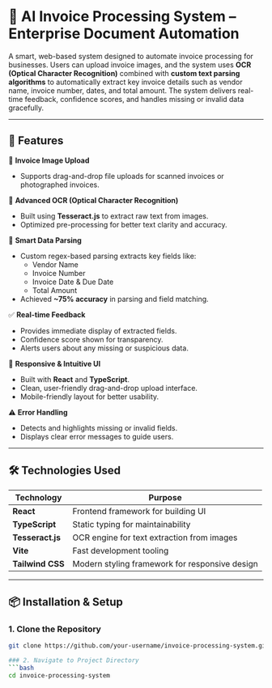 # 🌟 AI Invoice Processing System – Enterprise Document Automation

A smart, web-based system designed to automate invoice processing for businesses. Users can upload invoice images, and the system uses **OCR (Optical Character Recognition)** combined with **custom text parsing algorithms** to automatically extract key invoice details such as vendor name, invoice number, dates, and total amount. The system delivers real-time feedback, confidence scores, and handles missing or invalid data gracefully.

---

## 🚀 Features

📸 **Invoice Image Upload**  
- Supports drag-and-drop file uploads for scanned invoices or photographed invoices.

🧠 **Advanced OCR (Optical Character Recognition)**  
- Built using **Tesseract.js** to extract raw text from images.
- Optimized pre-processing for better text clarity and accuracy.

📝 **Smart Data Parsing**  
- Custom regex-based parsing extracts key fields like:
    - Vendor Name
    - Invoice Number
    - Invoice Date & Due Date
    - Total Amount
- Achieved **~75% accuracy** in parsing and field matching.

✅ **Real-time Feedback**  
- Provides immediate display of extracted fields.
- Confidence score shown for transparency.
- Alerts users about any missing or suspicious data.

🎨 **Responsive & Intuitive UI**  
- Built with **React** and **TypeScript**.
- Clean, user-friendly drag-and-drop upload interface.
- Mobile-friendly layout for better usability.

⚠️ **Error Handling**  
- Detects and highlights missing or invalid fields.
- Displays clear error messages to guide users.

---

## 🛠️ Technologies Used

| Technology | Purpose |
|---|---|
| **React** | Frontend framework for building UI |
| **TypeScript** | Static typing for maintainability |
| **Tesseract.js** | OCR engine for text extraction from images |
| **Vite** | Fast development tooling |
| **Tailwind CSS** | Modern styling framework for responsive design |

---

## 📦 Installation & Setup

### 1. Clone the Repository

```bash
git clone https://github.com/your-username/invoice-processing-system.git

### 2. Navigate to Project Directory
```bash
cd invoice-processing-system
